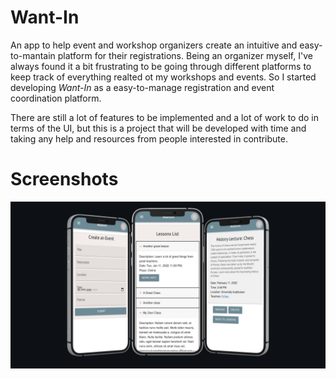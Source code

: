 # Want-In

An app to help event and workshop organizers create an intuitive and easy-to-mantain platform for their registrations.
Being an organizer myself, I've always found it a bit frustrating to be going through different platforms to keep track of everything realted ot my workshops and events. So I started developing _Want-In_ as a easy-to-manage registration and event coordination platform.

There are still a lot of features to be implemented and a lot of work to do in terms of the UI, but this is a project that will be developed with time and taking any help and resources from people interested in contribute.

# Screenshots

<p align="center">
  <img src="/readme-image.jpg" />
</p>
